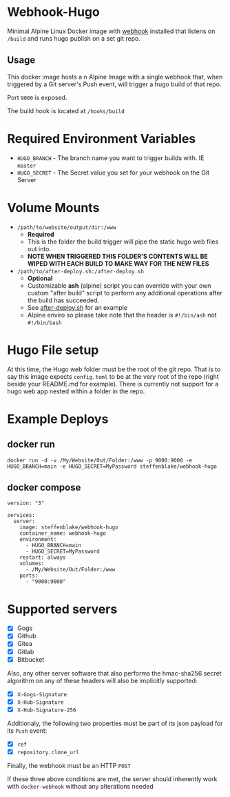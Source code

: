 # Webhook-Hugo

Minimal Alpine Linux Docker image with [webhook](https://github.com/adnanh/webhook/) installed that listens on `/build` and runs hugo publish on a set git repo.

## Usage

This docker image hosts a n Alpine Image with a single webhook that, when triggered by a Git server's Push event, will trigger a hugo build of that repo.

Port `9000` is exposed.

The build hook is located at `/hooks/build`

# Required Environment Variables

* `HUGO_BRANCH` - The branch name you want to trigger builds with. IE `master`
* `HUGO_SECRET` - The Secret value you set for your webhook on the Git Server

# Volume Mounts

* `/path/to/website/output/dir:/www`
  * **Required**
  * This is the folder the build trigger will pipe the static hugo web files out into.
  * **NOTE WHEN TRIGGERED THIS FOLDER'S CONTENTS WILL BE WIPED WITH EACH BUILD TO MAKE WAY FOR THE NEW FILES** 
* `/path/to/after-deploy.sh:/after-deploy.sh`
  * **Optional**
  * Customizable **ash** (alpine) script you can override with your own custom "after build" script to perform any additional operations after the build has succeeded.
  * See [after-deploy.sh](/after-deploy.sh) for an example 
  * Alpine enviro so please take note that the header is `#!/bin/ash` not `#!/bin/bash`

# Hugo File setup

At this time, the Hugo web folder must be the root of the git repo. That is to say this image expects `config.toml` to be at the very root of the repo (right beside your README.md for example). There is currently not support for a hugo web app nested within a folder in the repo.

# Example Deploys

## docker run

`docker run -d -v /My/Website/Out/Folder:/www -p 9000:9000 -e HUGO_BRANCH=main -e HUGO_SECRET=MyPassword steffenblake/webhook-hugo`

## docker compose

```
version: "3"

services:
  server:
    image: steffenblake/webhook-hugo
    container_name: webhook-hugo
    environment:
      - HUGO_BRANCH=main
      - HUGO_SECRET=MyPassword
    restart: always
    volumes:
      - /My/Website/Out/Folder:/www
    ports:
      - "9000:9000"
```

# Supported servers

- [x] Gogs
- [x] Github
- [x] Gitea
- [x] Gitlab
- [x] Bitbucket

Also, any other server software that also performs the hmac-sha256 secret algorithm on any of these headers will also be implicitly supported:

- [x] `X-Gogs-Signature`
- [x] `X-Hub-Signature`
- [x] `X-Hub-Signature-256`

Additionaly, the following two properties must be part of its json payload for its `Push` event:

- [x] `ref`
- [x] `repository.clone_url`

Finally, the webhook must be an HTTP `POST` 

If these three above conditions are met, the server should inherently work with `docker-webhook` without any alterations needed
